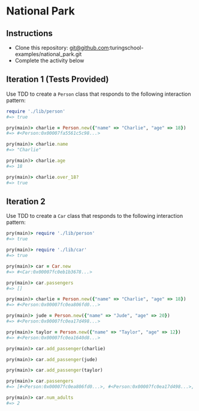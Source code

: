# National Park

## Instructions

* Clone this repository: git@github.com:turingschool-examples/national_park.git
* Complete the activity below

## Iteration 1 (Tests Provided)

Use TDD to create a `Person` class that responds to the following interaction pattern:

```ruby
require './lib/person'
#=> true

pry(main)> charlie = Person.new({"name" => "Charlie", "age" => 18})
#=> #<Person:0x00007fa5561c5c98...>

pry(main)> charlie.name
#=> "Charlie"

pry(main)> charlie.age
#=> 18

pry(main)> charlie.over_18?
#=> true
```

## Iteration 2

Use TDD to create a `Car` class that responds to the following interaction pattern:

```ruby
pry(main)> require './lib/person'
#=> true

pry(main)> require './lib/car'
#=> true

pry(main)> car = Car.new
#=> #<Car:0x00007fc0eb1b3678...>

pry(main)> car.passengers
#=> []

pry(main)> charlie = Person.new({"name" => "Charlie", "age" => 18})
#=> #<Person:0x00007fc0ea806fd0...>

pry(main)> jude = Person.new({"name" => "Jude", "age" => 20})    
#=> #<Person:0x00007fc0ea17d498...>

pry(main)> taylor = Person.new({"name" => "Taylor", "age" => 12})    
#=> #<Person:0x00007fc0ea1640d8...>

pry(main)> car.add_passenger(charlie)

pry(main)> car.add_passenger(jude)    

pry(main)> car.add_passenger(taylor)    

pry(main)> car.passengers
#=> [#<Person:0x00007fc0ea806fd0...>, #<Person:0x00007fc0ea17d498...>, #<Person:0x00007fc0ea1640d8...>]

pry(main)> car.num_adults
#=> 2
```
